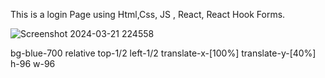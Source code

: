This is a login Page using Html,Css, JS , React, React Hook Forms.

![Screenshot 2024-03-21 224558](https://github.com/RajanAvadhane/Luxolis/assets/89679097/4478fcb9-c0e4-4b0d-88a4-ec70f71a8798)

bg-blue-700 relative top-1/2 left-1/2 translate-x-[100%] translate-y-[40%] h-96 w-96
